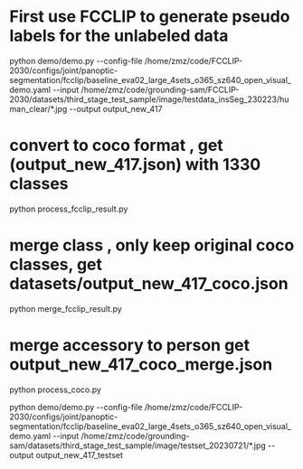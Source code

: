 #  First use FCCLIP to generate pseudo labels for the unlabeled data


python demo/demo.py --config-file /home/zmz/code/FCCLIP-2030/configs/joint/panoptic-segmentation/fcclip/baseline_eva02_large_4sets_o365_sz640_open_visual_demo.yaml --input /home/zmz/code/grounding-sam/FCCLIP-2030/datasets/third_stage_test_sample/image/testdata_insSeg_230223/human_clear/*.jpg --output output_new_417


# convert to coco format , get (output_new_417.json) with 1330 classes 
python process_fcclip_result.py



# merge class , only keep original coco classes, get datasets/output_new_417_coco.json
python merge_fcclip_result.py



# merge accessory to person get output_new_417_coco_merge.json

python process_coco.py 



python demo/demo.py --config-file /home/zmz/code/FCCLIP-2030/configs/joint/panoptic-segmentation/fcclip/baseline_eva02_large_4sets_o365_sz640_open_visual_demo.yaml --input /home/zmz/code/grounding-sam/datasets/third_stage_test_sample/image/testset_20230721/*.jpg --output output_new_417_testset 